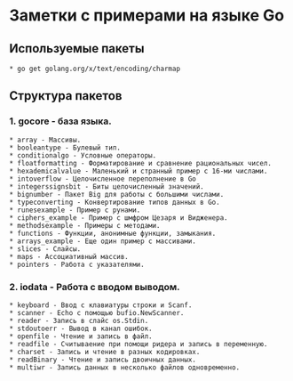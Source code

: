 # Заметки с примерами на языке Go

## Используемые пакеты
    * go get golang.org/x/text/encoding/charmap
## Структура пакетов
### 1. gocore - база языка.
    * array - Массивы.
    * booleantype - Булевый тип.
    * conditionalgo - Условные операторы.
    * floatformatting - Форматирование и сравнение рациональных чисел.
    * hexademicalvalue - Маленький и странный пример с 16-ми числами.
    * intoverflow - Целочисленное переполнение в Go
    * integerssignsbit - Биты целочисленный значений.
    * bignumber - Пакет Big для работы с большими числами.
    * typeconverting - Конвертирование типов данных в Go.
    * runesexample - Пример с рунами.
    * ciphers_example - Пример с шмфром Цезаря и Видженера.
    * methodsexample - Примеры с методами.
    * functions - Функции, анонимные функции, замыкания.
    * arrays_example - Еще один пример с массивами.
    * slices - Слайсы.
    * maps - Ассоциативный массив.
    * pointers - Работа с указателями.
### 2. iodata - Работа с вводом выводом.
    * keyboard - Ввод с клавиатуры строки и Scanf.
    * scanner - Echo с помощью bufio.NewScanner.  
    * reader - Запись в слайс os.Stdin. 
    * stdoutoerr - Вывод в канал ошибок.
    * openfile - Чтение и запись в файл.
    * readfile - Считываение при помощи ридера и запись в переменную.
    * charset - Запись и чтение в разных кодировках.
    * readBinary - Чтение и запись двоичных данных.
    * multiwr - Запись данных в несколько файлов одновременно.